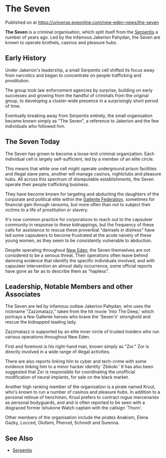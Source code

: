 # The Seven
Published on  at https://universe.eveonline.com/new-eden-news/the-seven

**The Seven** is a criminal organisation, which split itself from the [Serpentis](64u7D7YksvODwmCFL3llMs) a number of years ago. Led by the infamous Jakerion Pahydan, the Seven are known to operate brothels, casinos and pleasure hubs.

Early History
-------------

Under Jakerion's leadership, a small Serpentis cell shifted its focus away from narcotics and began to concentrate on people trafficking and prostitution.

The group took law enforcement agencies by surprise, building on early
successes and growing from the handful of criminals from the original group, to developing a cluster-wide presence in a surprisingly short period of time.

Eventually breaking away from Serpentis entirely, the small organisation
became known simply as "The Seven", a reference to Jakerion and the few
individuals who followed him.

The Seven Today
---------------

The Seven has grown to become a loose-knit criminal organization. Each
individual cell is largely self-sufficient, led by a member of an elite circle.

This means that while one cell might operate underground prison facilities and illegal slave pens, another will manage casinos, nightclubs and pleasure hubs. All across this spectrum of disreputable establishments, the Seven operate their people trafficking business.

They have become known for targeting and abducting the daughters of the
corporate and political elite within the [Gallente Federation](4bufc5OaK80rlo20Pez6gK), sometimes for financial gain through ransoms, but more often than not to subject their victims to a life of prostitution or slavery.

It's now common practice for corporations to reach out to the capsuleer
community in response to these kidnappings, but the frequency of these calls for assistance to rescue these proverbial "damsels in distress" have led some capsuleers to become frustrated at the acute naivety of these young women, as they seem to be consistently vulnerable to abduction.

Despite operating throughout [New Eden](5m9PDmbyzmRXdP1vvQETRk), the Seven themselves are not considered to be a serious threat. Their operations often leave behind damning evidence that identify the specific individuals involved, and with capsuleer intervention an almost daily occurrence, some official reports have gone as far as to describe them as "hapless".

Leadership, Notable Members and other Associates
------------------------------------------------

The Seven are led by infamous outlaw Jakerion Pahydan, who uses the nickname "Zazzmatazz," taken from the hit movie 'Into The Deep,' which
portrays a few Gallente heroes who brave the 'Seven's' stronghold and rescue the kidnapped leading lady.

Zazzmatazz is supported by an elite inner circle of trusted insiders who run various operations throughout New Eden.

First and foremost is his right-hand man, known simply as "Zor." Zor is directly
involved in a wide range of illegal activities.

There are also reports linking him to cyber and tech-crime with some evidence linking him to a minor hacker identity 'Zbikoki.' It has also been suggested that Zor is responsible for coordinating the unofficial modification of neural implants, for sale on the black market.

Another high ranking member of the organisation is a pirate named Kruul, who's known to run a number of casinos and pleasure hubs. In addition to a personal retinue of henchmen, Kruul prefers to contract rogue mercenaries as personal bodyguards, and and is often reported to be seen with a disgraced former Ishukone Watch captain with the callsign 'Thorn'.

Other members of the organisation include the pirates Anakism, Elena Gazky, Locced, Olufami, Phenod, Schmidt and Surenna.

See Also
--------

- [Serpentis](64u7D7YksvODwmCFL3llMs)


